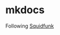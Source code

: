 # mkdocs

Following [Squidfunk](https://squidfunk.github.io/mkdocs-material/publishing-your-site/?h=github#with-github-actions)

